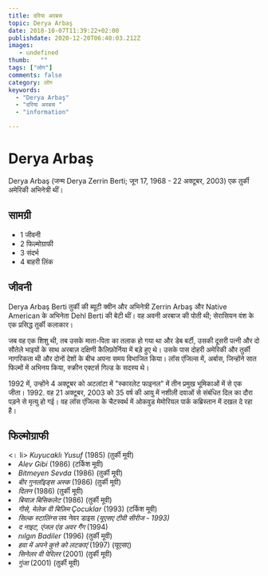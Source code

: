```yaml
---
title: दरिया अरबस 
topic: Derya Arbaş
date: 2018-10-07T11:39:22+02:00
publishdate: 2020-12-20T06:40:03.212Z
images: 
   - undefined
thumb:   ""
tags: ["लोग"]
comments: false
category: लोग
keywords: 
  - "Derya Arbaş"
  - "दरिया अरबस "
  - "information"

---
```

<h1> Derya Arbaş </h1> <p> </p> <p> Derya Arbaş (जन्म Derya Zerrin Berti; जून 17, 1968 - 22 अक्टूबर, 2003) एक तुर्की अमेरिकी अभिनेत्री थीं। </p> <h2> सामग्री </h2> <ul> <li> 1 जीवनी </li> <li> 2 फिल्मोग्राफी </li> <li> 3 संदर्भ </li> <li> 4 बाहरी लिंक </li> </ul> <h2> जीवनी </h2> <p> Derya Arbaş Berti तुर्की की ब्यूटी क्वीन और अभिनेत्री Zerrin Arbaş और Native American के अभिनेता Dehl Berti की बेटी थीं। वह अवनी अरबाज की पोती थी; सेरासियन वंश के एक प्रसिद्ध तुर्की कलाकार। </p> <p> जब वह एक शिशु थी, तब उसके माता-पिता का तलाक हो गया था और डेब बर्टी, उसकी दूसरी पत्नी और दो सौतेले भाइयों के साथ अरबाज़ दक्षिणी कैलिफ़ोर्निया में बड़े हुए थे। उसके पास दोहरी अमेरिकी और तुर्की नागरिकता थी और दोनों देशों के बीच अपना समय विभाजित किया। लॉस एंजिल्स में, अर्बास, जिन्होंने सात फिल्मों में अभिनय किया, स्क्रीन एक्टर्स गिल्ड के सदस्य थे। </p> <p> 1992 में, उन्होंने 4 अक्टूबर को अटलांटा में "स्कारलेट फाइनल" में तीन प्रमुख भूमिकाओं में से एक जीता। 1992. वह 21 अक्टूबर, 2003 को 35 वर्ष की आयु में नशीली दवाओं से संबंधित दिल का दौरा पड़ने से मृत्यु हो गई। वह लॉस एंजिल्स के चैटस्वर्थ में ओकवुड मेमोरियल पार्क कब्रिस्तान में दखल दे रहा है। </p> <h2> फिल्मोग्राफी </h2 <ul> <। li> <i> Kuyucaklı Yusuf </i> (1985) (तुर्की मूवी) </li> <li> <i> Alev Gibi </i> (1986) (टर्किश मूवी) </li> <li> <i > Bitmeyen Sevda </i> (1986) (तुर्की मूवी) </li> <li> <i> बीर गुनलॉइड्स अस्क </i> (1986) (तुर्की मूवी) </li> <li> <i> दिलन </i> (1986) (तुर्की मूवी) </li> <li> <i> बियाज़ बिसिकलेट </i> (1986) (तुर्की मूवी) </li> <li> <i> गीसे, मेलेक वी बिज़िम Çocuklar </i> (1993) (टर्किश मूवी) </li> <li> <i> सिल्क स्टालिंग्स </i> लव नेवर डाइस <i> (यूएसए टीवी सीरीज - 1993) </i> </li> <li> <i> द नाइट, एंजल एंड अवर गैंग </i> (1994) </li> <li> <i> nılgın Badiler </i> (1996) (तुर्की मूवी) </li> <li> <i > हवा में अपने कुत्ते को लटकाएं </i> (1997) (यूएसए) </li> <li> <i> सिनेलर वी पेरिलर </i> (2001) (तुर्की मूवी) </li> <li> <i> गुंजा </i> (2001) (तुर्की मूवी) </li> </ul> 